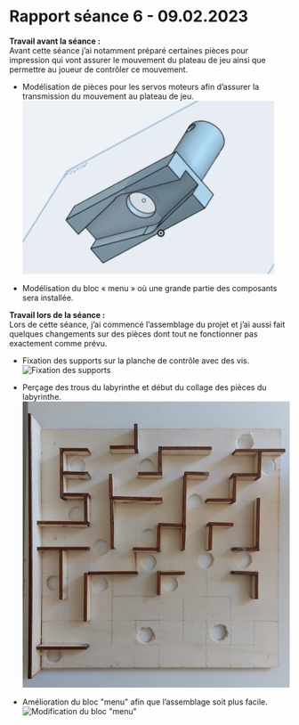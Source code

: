 # Rapport séance 6 - 09.02.2023

**Travail avant la séance :**\
Avant cette séance j’ai notamment préparé certaines pièces pour impression qui vont assurer le mouvement du plateau de jeu ainsi que permettre au joueur de contrôler ce mouvement.

-	Modélisation de pièces pour les servos moteurs afin d’assurer la transmission du mouvement au plateau de jeu.\
![Pièces servos](https://github.com/JuliusOrtstadt/Maze_Game/blob/bbb518f25c346e349741ec1b9b5fbcb0e17caa24/Documentation/Pictures/S%C3%A9ance%206/Pi%C3%A8ce_servo.PNG)

-	Modélisation du bloc « menu » où une grande partie des composants sera installée.


**Travail lors de la séance :**\
Lors de cette séance, j’ai commencé l’assemblage du projet et j’ai aussi fait quelques changements sur des pièces dont tout ne fonctionner pas exactement comme prévu.

-	Fixation des supports sur la planche de contrôle avec des vis.\
![Fixation des supports](https://github.com/JuliusOrtstadt/Maze_Game/blob/bbb518f25c346e349741ec1b9b5fbcb0e17caa24/Documentation/Pictures/S%C3%A9ance%206/Fixation%20des%20supports.jpg)

-	Perçage des trous du labyrinthe et début du collage des pièces du labyrinthe.\
![Début de l'assemblage du labyrinthe](https://github.com/JuliusOrtstadt/Maze_Game/blob/bbb518f25c346e349741ec1b9b5fbcb0e17caa24/Documentation/Pictures/S%C3%A9ance%206/D%C3%A9but%20de%20l'assemblage%20du%20labyrinthe.jpg)

-	Amélioration du bloc "menu" afin que l’assemblage soit plus facile.\
![Modification du bloc "menu"](https://github.com/JuliusOrtstadt/Maze_Game/blob/bbb518f25c346e349741ec1b9b5fbcb0e17caa24/Documentation/Pictures/S%C3%A9ance%206/Menu.PNG)

